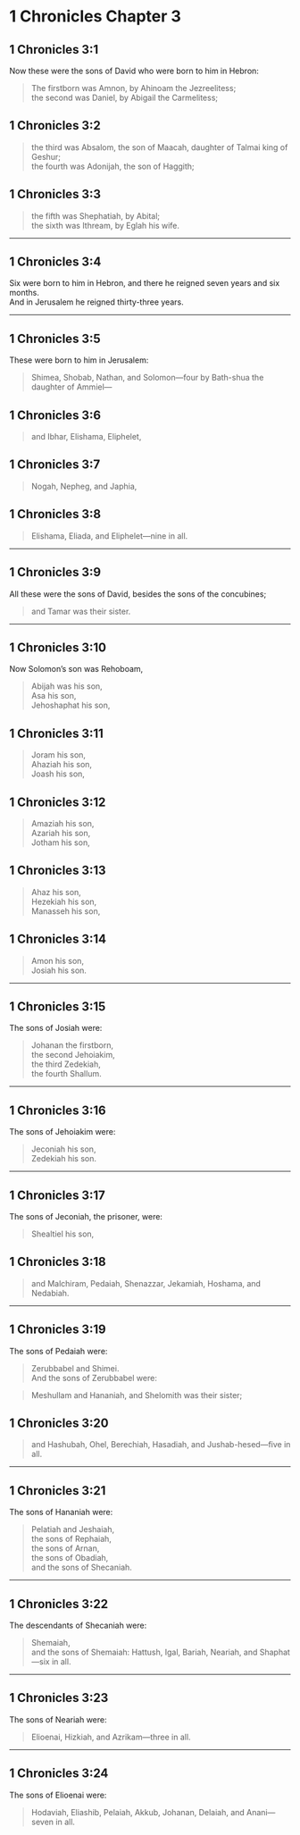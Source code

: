 # 1 Chronicles Chapter 3

## 1 Chronicles 3:1

Now these were the sons of David who were born to him in Hebron:

> The firstborn was Amnon, by Ahinoam the Jezreelitess;  
> the second was Daniel, by Abigail the Carmelitess;

## 1 Chronicles 3:2

> the third was Absalom, the son of Maacah, daughter of Talmai king of Geshur;  
> the fourth was Adonijah, the son of Haggith;

## 1 Chronicles 3:3

> the fifth was Shephatiah, by Abital;  
> the sixth was Ithream, by Eglah his wife.

---

## 1 Chronicles 3:4

Six were born to him in Hebron, and there he reigned seven years and six months.  
And in Jerusalem he reigned thirty-three years.

---

## 1 Chronicles 3:5

These were born to him in Jerusalem:

> Shimea, Shobab, Nathan, and Solomon—four by Bath-shua the daughter of Ammiel—

## 1 Chronicles 3:6

> and Ibhar, Elishama, Eliphelet,

## 1 Chronicles 3:7

> Nogah, Nepheg, and Japhia,

## 1 Chronicles 3:8

> Elishama, Eliada, and Eliphelet—nine in all.

---

## 1 Chronicles 3:9

All these were the sons of David, besides the sons of the concubines;

> and Tamar was their sister.

---

## 1 Chronicles 3:10

Now Solomon’s son was Rehoboam,

> Abijah was his son,  
> Asa his son,  
> Jehoshaphat his son,

## 1 Chronicles 3:11

> Joram his son,  
> Ahaziah his son,  
> Joash his son,

## 1 Chronicles 3:12

> Amaziah his son,  
> Azariah his son,  
> Jotham his son,

## 1 Chronicles 3:13

> Ahaz his son,  
> Hezekiah his son,  
> Manasseh his son,

## 1 Chronicles 3:14

> Amon his son,  
> Josiah his son.

---

## 1 Chronicles 3:15

The sons of Josiah were:

> Johanan the firstborn,  
> the second Jehoiakim,  
> the third Zedekiah,  
> the fourth Shallum.

---

## 1 Chronicles 3:16

The sons of Jehoiakim were:

> Jeconiah his son,  
> Zedekiah his son.

---

## 1 Chronicles 3:17

The sons of Jeconiah, the prisoner, were:

> Shealtiel his son,

## 1 Chronicles 3:18

> and Malchiram, Pedaiah, Shenazzar, Jekamiah, Hoshama, and Nedabiah.

---

## 1 Chronicles 3:19

The sons of Pedaiah were:

> Zerubbabel and Shimei.  
> And the sons of Zerubbabel were:

> Meshullam and Hananiah, and Shelomith was their sister;

## 1 Chronicles 3:20

> and Hashubah, Ohel, Berechiah, Hasadiah, and Jushab-hesed—five in all.

---

## 1 Chronicles 3:21

The sons of Hananiah were:

> Pelatiah and Jeshaiah,  
> the sons of Rephaiah,  
> the sons of Arnan,  
> the sons of Obadiah,  
> and the sons of Shecaniah.

---

## 1 Chronicles 3:22

The descendants of Shecaniah were:

> Shemaiah,  
> and the sons of Shemaiah: Hattush, Igal, Bariah, Neariah, and Shaphat—six in all.

---

## 1 Chronicles 3:23

The sons of Neariah were:

> Elioenai, Hizkiah, and Azrikam—three in all.

---

## 1 Chronicles 3:24

The sons of Elioenai were:

> Hodaviah, Eliashib, Pelaiah, Akkub, Johanan, Delaiah, and Anani—seven in all.
